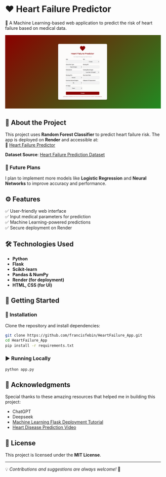 # ❤️ Heart Failure Predictor

🚀 A Machine Learning-based web application to predict the risk of heart failure based on medical data.

![App Screenshot](Heart_Failure_Predictor.png)

## 🌟 About the Project

This project uses **Random Forest Classifier** to predict heart failure risk. The app is deployed on **Render** and accessible at:  
🔗 [Heart Failure Predictor](https://heart-failure-predictor-wrnv.onrender.com)

**Dataset Source**: [Heart Failure Prediction Dataset](https://www.kaggle.com/datasets/fedesoriano/heart-failure-prediction)

### 🔮 Future Plans
I plan to implement more models like **Logistic Regression** and **Neural Networks** to improve accuracy and performance.

## ⚙ Features

✅ User-friendly web interface  
✅ Input medical parameters for prediction  
✅ Machine Learning-powered predictions  
✅ Secure deployment on Render  

## 🛠️ Technologies Used

- **Python**
- **Flask**
- **Scikit-learn**
- **Pandas & NumPy**
- **Render (for deployment)**  
- **HTML, CSS (for UI)**

## 🚀 Getting Started

### 🔧 Installation

Clone the repository and install dependencies:

```bash
git clone https://github.com/francisfebin/HeartFailure_App.git
cd HeartFailure_App
pip install -r requirements.txt
```

### ▶️ Running Locally

```bash
python app.py
```

## 🤝 Acknowledgments

Special thanks to these amazing resources that helped me in building this project:

- ChatGPT  
- Deepseek  
- [Machine Learning Flask Deployment Tutorial](https://www.youtube.com/watch?v=I4Xg2cdvGzU&list=PLuJMPyH4NjJM2icpdAcjDRmDGi8I_X7rE&index=3)  
- [Heart Disease Prediction Video](https://youtu.be/WuEGXlokpuQ?si=Dp8Hf7aUD82XNTz6)

## 📜 License

This project is licensed under the **MIT License**.

---

💡 *Contributions and suggestions are always welcome!* 🎉
